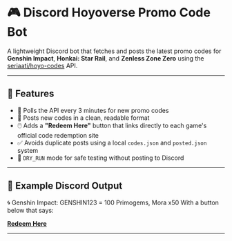 # 🎮 Discord Hoyoverse Promo Code Bot

A lightweight Discord bot that fetches and posts the latest promo codes for **Genshin Impact**, **Honkai: Star Rail**, and **Zenless Zone Zero** using the [seriaati/hoyo-codes](https://github.com/seriaati/hoyo-codes) API.

---

## 🚀 Features

- 🔄 Polls the API every 3 minutes for new promo codes
- 🎯 Posts new codes in a clean, readable format
- 🖱️ Adds a **"Redeem Here"** button that links directly to each game's official code redemption site
- ✅ Avoids duplicate posts using a local `codes.json` and `posted.json` system
- 🧪 `DRY_RUN` mode for safe testing without posting to Discord

---

## 📸 Example Discord Output
🌀 Genshin Impact:
GENSHIN123 = 100 Primogems, Mora x50
With a button below that says:

**[Redeem Here](https://genshin.hoyoverse.com/en/gift)**

---